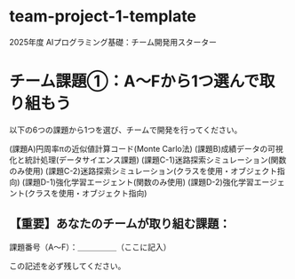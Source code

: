 # team-project-1-template
2025年度 AIプログラミング基礎：チーム開発用スターター

# チーム課題①：A〜Fから1つ選んで取り組もう

以下の6つの課題から1つを選び、チームで開発を行ってください。

(課題A)円周率πの近似値計算コード(Monte Carlo法)
(課題B)成績データの可視化と統計処理(データサイエンス課題)
(課題C-1)迷路探索シミュレーション(関数のみ使用)
(課題C-2)迷路探索シミュレーション(クラスを使用・オブジェクト指向)
(課題D-1)強化学習エージェント(関数のみ使用)
(課題D-2)強化学習エージェント(クラスを使用・オブジェクト指向)

## 【重要】あなたのチームが取り組む課題：
課題番号（A〜F）：＿＿＿＿＿（ここに記入）

この記述を必ず残してください。
